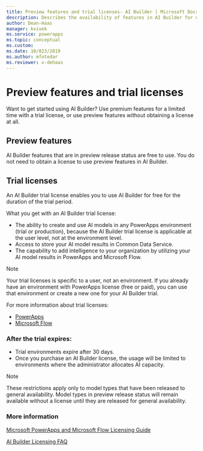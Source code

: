 ```yaml
---
title: Preview features and trial licenses- AI Builder | Microsoft Docs
description: Describes the availability of features in AI Builder for users who have a trial license, or who haven't obtained a license in AI Builder.
author: Dean-Haas
manager: kvivek
ms.service: powerapps
ms.topic: conceptual
ms.custom: 
ms.date: 10/023/2019
ms.author: mfotedar
ms.reviewer: v-dehaas
---
```


# Preview features and trial licenses

Want to get started using AI Builder? Use premium features for a limited time with a trial license, or use preview features without obtaining a license at all.

## Preview features

AI Builder features that are in preview release status are free to use. You do not need to obtain a license to use preview features in AI Builder.

## Trial licenses

An AI Builder trial license enables you to use  AI Builder for free for the duration of the trial period.

What you get with an AI Builder trial license:

- The ability to create and use AI models in any PowerApps environment (trial or production), because the AI Builder trial license is applicable at the user level, not at the environment level.
- Access to store  your AI model results in Common Data Service.
- The capability to add intelligence to your organization by utilizing your AI model results in PowerApps and Microsoft Flow.

> [!NOTE]
> Your trial licenses is specific to a user, not an environment. If you already have an environment with PowerApps license (free or paid), you can use that environment or create a new one for your AI Builder trial.

For more information about trial licenses:

- [PowerApps](https://signup.microsoft.com/Start?sku=powerapps)
- [Microsoft Flow](https://preview.flow.microsoft.com/)

### After the trial expires:

- Trial environments expire after 30 days.
- Once you purchase an AI Builder license, the usage will be limited to environments where the administrator allocates AI capacity.

> [!NOTE]  
> These restrictions apply only to model types that have been released to  general availability. Model types in preview release status will remain available without a license until they are released for general availability.  

### More information

[Microsoft PowerApps and Microsoft Flow Licensing Guide](https://go.microsoft.com/fwlink/?LinkId=2085130&clcid=0x409)

[AI Builder Licensing FAQ](/power-platform/admin/)
